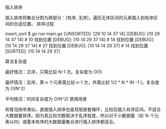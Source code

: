 插入排序

插入排序将集合分割为两部分：[有序, 无序]，遍历无序区间的元素插入到有序区间的合适位置。
排序过程

insert_sort $ go run main.go
[UNSORTED]:  [29 10 14 37 14]
[DEBUG]:  [10 29 14 37 14]	# 10 找到位置
[DEBUG]:  [10 14 29 37 14]	# 14 找到位置
[DEBUG]:  [10 14 29 37 14]	# 37 找到位置
[DEBUG]:  [10 14 14 29 37]	# 14 找到位置
[SORTED]:  [10 14 14 29 37]


算法复杂度

最好情况：正序，只需比较 N-1 次。复杂度为 O(1)

最坏情况：反序，第 n 个元素需比较 n-1 次，共需比较 1/2 * N * (N -1 )。复杂度为 O(N^2)

平均情况：时间复杂度为 O(N^2)
使用场景

和冒泡排序类似，直接插入排序也是双层嵌套循环，比较后插入有序区间。不适合大数据量排序。因为其比较次数取决于乱序程度，所以对于小数据量（如 1k 个元素以内）或基本有序的大数据量集合进行插入排序都适合。